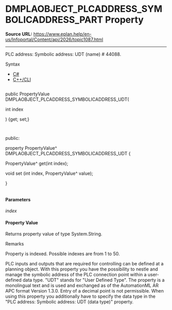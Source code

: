 # DMPLAOBJECT_PLCADDRESS_SYMBOLICADDRESS_PART Property

**Source URL:** https://www.eplan.help/en-us/Infoportal/Content/api/2026/topic1087.html

---

PLC address: Symbolic address: UDT (name) # 44088.

Syntax

- [C#](#i-syntax-CS)
- [C++/CLI](#i-syntax-CPP2005)

```
```
public PropertyValue DMPLAOBJECT_PLCADDRESS_SYMBOLICADDRESS_UDT( 

   int index

) {get; set;}
```
```

```
```
public:

property PropertyValue^ DMPLAOBJECT_PLCADDRESS_SYMBOLICADDRESS_UDT {

   PropertyValue^ get(int index);

   void set (int index, PropertyValue^ value);

}
```
```

#### Parameters

*index*

#### Property Value

Returns property value of type System.String.

Remarks

Property is indexed. Possible indexes are from 1 to 50.

PLC inputs and outputs that are required for controlling can be defined at a planning object. With this property you have the possibility to nestle and manage the symbolic address of the PLC connection point within a user-defined data type. "UDT" stands for "User Defined Type". The property is a monolingual text and is used and exchanged as of the AutomationML AR APC format Version 1.3.0. Entry of a decimal point is not permissible. When using this property you additionally have to specify the data type in the "PLC address: Symbolic address: UDT (data type)" property.
